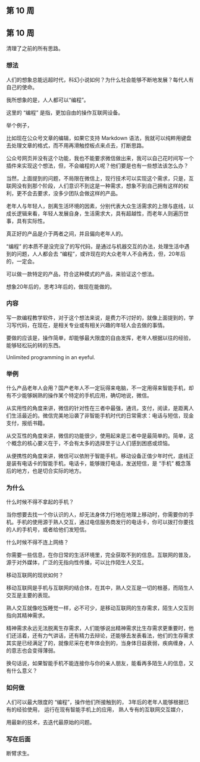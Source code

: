 ## 第 10 周


## 第 10 周

清理了之前的所有思路。


### 想法

人们的想象总能远超时代，科幻小说如何？为什么社会能够不断地发展？每代人有自己的使命。

我所想象的是，人人都可以“编程”。

这里的 “编程” 是指，更加自由的操作互联网设备。

举个例子，

比如现在公众号文章的编辑，如果它支持 Markdown 语法，我就可以纯粹用键盘去处理文章的格式，而不用再滑触控板点来点去，打断思路。

公众号网页并没有这个功能，我也不能要求微信做出来，我可以自己花时间写一个插件来实现这个想法，但，不会编程的人呢？他们要是也有一些想法该怎么办？

当然，上面提到的问题，不局限在微信上，现行技术可以实现这个需求，只是，互联网没有到那个阶段，人们意识不到这是一种需求，想象不到自己拥有这样的权利，更不会去要求，没多少团队会做这样的产品。

老年人与年轻人，剖离生活环境的因素，分别代表大众生活需求的上限与底线，以成长逻辑来看，年轻人发展自身，生活需求大，具有超越性，而老年人则遍历世事，具有实际性。

真正好的产品是介于两者之间，并且偏向老年人的。

“编程” 的本质不是没完没了的写代码，是通过与机器交互的办法，处理生活中遇到的问题，人人都会去 “编程”，或许现在的大众老年人不会再去，但，20年后的，一定会。

可以做一款特定的产品，符合这种模式的产品，来验证这个想法。

想象20年后的，思考3年后的，做现在能做的。


### 内容

写一款编程教学软件，对于这个想法来说，是费力不讨好的，就像上面提到的，学习写代码，在现在，是相关专业或有相关兴趣的年轻人会去做的事情。

要做的应该是，操作简单，却能够最大限度的自由发挥，老年人根据以往的经验，能够轻松玩的转的东西。

Unlimited programming in an eyeful.


### 举例

什么产品老年人会用？国产老年人不一定玩得来电脑，不一定用得来智能手机，却有不少能够娴熟的操作某个特定的手机应用，确切地说，微信。

从实用性的角度来讲，微信的针对性在三者中最强，通讯，支付，阅读，是距离人们生活最近的。微信完美地沿袭了非智能手机时代的日常需求：电话与短信，现金支付，报纸书籍。

从交互性的角度来讲，微信的功能很少，使用起来是三者中是最简单的。简单，这个概念的核心要义在于，不会有太多的选择至于让人们感到困惑或烦恼。

从便携性的角度来讲，微信可以依附于智能手机，移动设备正值少年时代，底线正是装有电话卡的智能手机，电话卡，能够拨打电话，发送短信，是 “手机” 概念落后的地方，也是切合实际的地方。


### 为什么

什么时候不得不拿起的手机？

当你想要去找一个你认识的人，却无法身体力行地在地理上移动时，你需要你的手机。手机的使用源于熟人交互，通过电信服务商发行的电话卡，你可以拨打你要找的人的手机号，或者给他们发短信。

什么时候不得不连上网络？

你需要一些信息，在你日常的生活环境里，完全获取不到的信息。互联网的普及，源于对外媒体，广泛的无指向性传播，可以比作陌生人交互。

移动互联网的现状如何？

移动互联网是手机与互联网的结合体，在其中，熟人交互是一切的根基，而陌生人交互是主要的表现。

熟人交互就像吃饭睡觉一样，必不可少，是移动互联网的生存需求，陌生人交互则指向其精神需求。

精神需求永远无法脱离生存需求，人们能够说出精神需求比生存需求更重要时，他们还活着，还有力气讲话，还有精力去辩论，还能够去发表看法，他们的生存需求其实是已经满足了的，就像尼采在老年体会到的，当身体日益衰弱，疾病缠身，人的意志也会变得薄弱。

换句话说，如果智能手机不能连接你与你的亲人朋友，能看再多陌生人的信息，又有什么意义？


### 如何做

人们可以最大限度的 “编程”，操作他们所接触到的，
3年后的老年人能够根据已有的经验使用，
运行在现有智能手机上的应用，
熟人专有的互联网交互媒介，

用最新的技术，去迭代最原始的问题。


### 写在后面

断臂求生。
